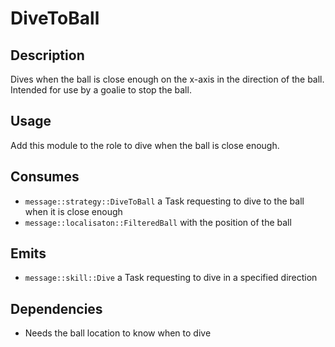 # DiveToBall

## Description

Dives when the ball is close enough on the x-axis in the direction of the ball. Intended for use by a goalie to stop the ball.

## Usage

Add this module to the role to dive when the ball is close enough.

## Consumes

- `message::strategy::DiveToBall` a Task requesting to dive to the ball when it is close enough
- `message::localisaton::FilteredBall` with the position of the ball

## Emits

- `message::skill::Dive` a Task requesting to dive in a specified direction

## Dependencies

- Needs the ball location to know when to dive
